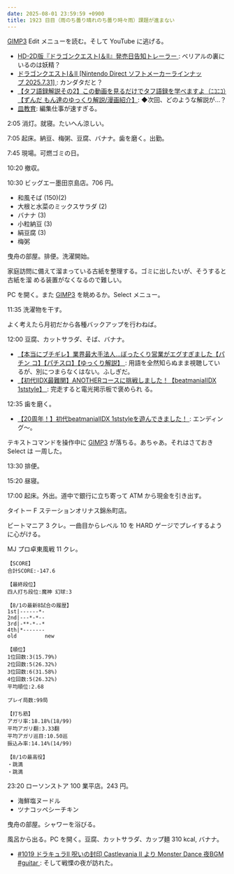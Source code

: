 ```yaml
---
date: 2025-08-01 23:59:59 +0900
title: 1923 日目（雨のち曇り晴れのち曇り時々雨）課題が進まない
---
```


[GIMP3] Edit メニューを読む。そして YouTube に逃げる。

* [HD-2D版『ドラゴンクエストⅠ＆Ⅱ』発売日告知トレーラー
  ](https://www.youtube.com/watch?v=Fi0KQGiTMZM): ベリアルの裏にいるのは妖精？
* [ドラゴンクエストI＆II [Nintendo Direct ソフトメーカーラインナップ 2025.7.31]
  ](https://www.youtube.com/watch?v=RY42dXxFkGE): カンダタだと？
* [【タフ語録解説その2】この動画を見るだけでタフ語録を学べますよ（ﾆｺﾆｺ）【ずんだ
  もん達のゆっくり解説/漫画紹介】](https://www.youtube.com/watch?v=y3jFSX0XAjA):
  ◆次回、どのような解説が…？
* [皿教育](https://www.youtube.com/watch?v=7gt9eXG7EJM): 編集仕事が速すぎる。

2:05 消灯。就寝。たいへん涼しい。

7:05 起床。納豆、梅粥、豆腐、バナナ。歯を磨く。出勤。

7:45 現場。可燃ゴミの日。

10:20 撤収。

10:30 ビッグエー墨田京島店。706 円。

* 和風そば (150)(2)
* 大根と水菜のミックスサラダ (2)
* バナナ (3)
* 小粒納豆 (3)
* 絹豆腐 (3)
* 梅粥

曳舟の部屋。排便。洗濯開始。

家庭訪問に備えて溜まっている古紙を整理する。ゴミに出したいが、そうすると古紙を溜
める装置がなくなるので難しい。

PC を開く。また [GIMP3] を眺めるか。Select メニュー。

11:35 洗濯物を干す。

よく考えたら月初だから各種バックアップを行わねば。

12:00 豆腐、カットサラダ、そば、バナナ。

* [【本当にブチギレ】業界最大手法人...ぼったくり営業がエグすぎました【パチン
  コ】【パチスロ】【ゆっくり解説】
  ](https://www.youtube.com/watch?v=52UnSLvliFo): 用語を全然知らぬまま視聴してい
  るが、別につまらなくはない。ふしぎだ。
* [【初代IIDX最難関】ANOTHERコースに挑戦しました！【beatmaniaIIDX 1ststyle】
  ](https://www.youtube.com/watch?v=asWkFJTEeXI): 完走すると電光掲示板で褒められ
  る。

12:35 歯を磨く。

* [【20周年！】初代beatmaniaIIDX 1ststyleを遊んできました！
  ](https://www.youtube.com/watch?v=TCb_Pf7AyBc): エンディング～。

テキストコマンドを操作中に [GIMP3] が落ちる。あちゃあ。それはさておき Select は
一周した。

13:30 排便。

15:20 昼寝。

17:00 起床。外出。道中で銀行に立ち寄って ATM から現金を引き出す。

タイトー F ステーションオリナス錦糸町店。

ビートマニア 3 クレ。一曲目からレベル 10 を HARD ゲージでプレイするように心がける。

MJ プロ卓東風戦 11 クレ。

```text
【SCORE】
合計SCORE:-147.6

【最終段位】
四人打ち段位:魔神 幻球:3

【8/1の最新8試合の履歴】
1st|------*-
2nd|---*-*--
3rd|-**-*--*
4th|*-------
old         new

【順位】
1位回数:3(15.79%)
2位回数:5(26.32%)
3位回数:6(31.58%)
4位回数:5(26.32%)
平均順位:2.68

プレイ局数:99局

【打ち筋】
アガリ率:18.18%(18/99)
平均アガリ翻:3.33翻
平均アガリ巡目:10.50巡
振込み率:14.14%(14/99)

【8/1の最高役】
・跳満
・跳満
```

23:20 ローソンストア 100 業平店。243 円。

* 海鮮塩ヌードル
* ツナコッペシーチキン

曳舟の部屋。シャワーを浴びる。

風呂から出る。PC を開く。豆腐、カットサラダ、カップ麺 310 kcal, バナナ。

* [#1019 ドラキュラⅡ 呪いの封印 Castlevania II より Monster Dance 夜BGM #guitar
  ](https://www.youtube.com/shorts/w5MnApSAXo8): そして戦慄の夜が訪れた。

[GIMP3]: <https://docs.gimp.org/3.0/en/>
